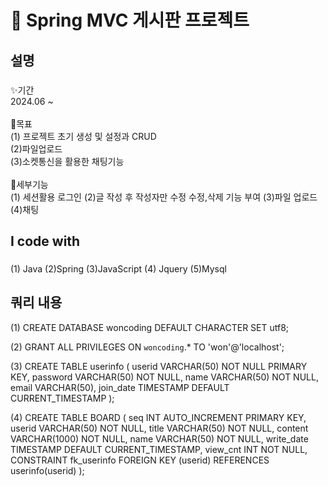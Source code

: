 <h1 align="left">👋 Spring MVC 게시판 프로젝트</h1>

<h2 align="left">설명</h2>

###

<p align="left">✨기간<br>2024.06 ~ <br><br>🎯목표<br>(1) 프로젝트 초기 생성 및 설정과 CRUD <br>(2)파일업로드<br>(3)소켓통신을 활용한 채팅기능<br><br>🎲세부기능<br>(1) 세션활용 로그인 (2)글 작성 후 작성자만 수정 수정,삭제 기능 부여 (3)파일 업로드 (4)채팅 </p>

###

<h2 align="left">I code with</h2>

###
<div align="left">
 <p>(1) Java (2)Spring (3)JavaScript (4) Jquery (5)Mysql</p>

###

##
<h2>쿼리 내용</h2>

(1) CREATE DATABASE woncoding DEFAULT CHARACTER SET utf8;

(2) GRANT ALL PRIVILEGES ON `woncoding`.* TO 'won'@'localhost';

(3) CREATE TABLE userinfo (
    userid VARCHAR(50) NOT NULL PRIMARY KEY,
    password VARCHAR(50) NOT NULL,
    name VARCHAR(50) NOT NULL,
    email VARCHAR(50),
    join_date TIMESTAMP DEFAULT CURRENT_TIMESTAMP
);


(4) CREATE TABLE BOARD (
    seq INT AUTO_INCREMENT PRIMARY KEY,
    userid VARCHAR(50) NOT NULL,
    title VARCHAR(50) NOT NULL,
    content VARCHAR(1000) NOT NULL,
    name VARCHAR(50) NOT NULL,
    write_date TIMESTAMP DEFAULT CURRENT_TIMESTAMP,
    view_cnt INT NOT NULL,
    CONSTRAINT fk_userinfo FOREIGN KEY (userid) REFERENCES userinfo(userid)
);

